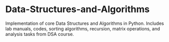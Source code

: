 # Data-Structures-and-Algorithms
Implementation of core Data Structures and Algorithms in Python. Includes lab manuals, codes, sorting algorithms, recursion, matrix operations, and analysis tasks from DSA course.
